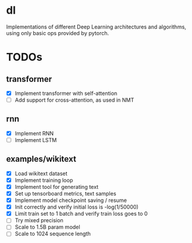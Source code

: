 # dl
Implementations of different Deep Learning architectures and algorithms, using only basic ops provided by pytorch.

# TODOs

## transformer

- [x] Implement transformer with self-attention
- [ ] Add support for cross-attention, as used in NMT

## rnn

- [x] Implement RNN
- [ ] Implement LSTM

## examples/wikitext

- [x] Load wikitext dataset
- [x] Implement training loop
- [x] Implement tool for generating text
- [x] Set up tensorboard metrics, text samples
- [x] Implement model checkpoint saving / resume
- [x] Init correctly and verify initial loss is -log(1/50000)
- [x] Limit train set to 1 batch and verify train loss goes to 0
- [ ] Try mixed precision
- [ ] Scale to 1.5B param model
- [ ] Scale to 1024 sequence length
